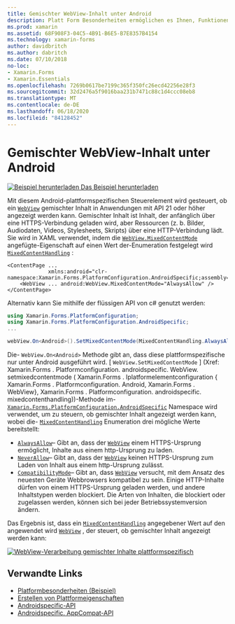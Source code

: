 ```yaml
---
title: Gemischter WebView-Inhalt unter Android
description: Platt Form Besonderheiten ermöglichen es Ihnen, Funktionen zu nutzen, die nur auf einer bestimmten Plattform verfügbar sind, ohne dass benutzerdefinierte Renderer oder Effekte implementiert werden. In diesem Artikel wird erläutert, wie Sie das plattformspezifische Android-Gerät verwenden, das gemischte Inhalte in einer WebView in Anwendungen anzeigt, die API 21 oder höher als Ziel haben.
ms.prod: xamarin
ms.assetid: 68F908F3-04C5-4B91-B6E5-B7E8357B4154
ms.technology: xamarin-forms
author: davidbritch
ms.author: dabritch
ms.date: 07/10/2018
no-loc:
- Xamarin.Forms
- Xamarin.Essentials
ms.openlocfilehash: 7269b0617be7199c365f350fc26ecd42256e28f3
ms.sourcegitcommit: 32d2476a5f9016baa231b7471c88c1d4ccc08eb8
ms.translationtype: MT
ms.contentlocale: de-DE
ms.lasthandoff: 06/18/2020
ms.locfileid: "84128452"
---
```

# <a name="webview-mixed-content-on-android"></a>Gemischter WebView-Inhalt unter Android

[![Beispiel herunterladen](~/media/shared/download.png) Das Beispiel herunterladen](https://docs.microsoft.com/samples/xamarin/xamarin-forms-samples/userinterface-platformspecifics)

Mit diesem Android-plattformspezifischen Steuerelement wird gesteuert, ob ein [`WebView`](xref:Xamarin.Forms.WebView) gemischter Inhalt in Anwendungen mit API 21 oder höher angezeigt werden kann. Gemischter Inhalt ist Inhalt, der anfänglich über eine HTTPS-Verbindung geladen wird, aber Ressourcen (z. b. Bilder, Audiodaten, Videos, Stylesheets, Skripts) über eine HTTP-Verbindung lädt. Sie wird in XAML verwendet, indem die [`WebView.MixedContentMode`](xref:Xamarin.Forms.PlatformConfiguration.AndroidSpecific.WebView.MixedContentModeProperty) angefügte-Eigenschaft auf einen Wert der-Enumeration festgelegt wird [`MixedContentHandling`](xref:Xamarin.Forms.PlatformConfiguration.AndroidSpecific.MixedContentHandling) :

```xaml
<ContentPage ...
             xmlns:android="clr-namespace:Xamarin.Forms.PlatformConfiguration.AndroidSpecific;assembly=Xamarin.Forms.Core">
    <WebView ... android:WebView.MixedContentMode="AlwaysAllow" />
</ContentPage>
```

Alternativ kann Sie mithilfe der flüssigen API von c# genutzt werden:

```csharp
using Xamarin.Forms.PlatformConfiguration;
using Xamarin.Forms.PlatformConfiguration.AndroidSpecific;
...

webView.On<Android>().SetMixedContentMode(MixedContentHandling.AlwaysAllow);
```

Die- `WebView.On<Android>` Methode gibt an, dass diese plattformspezifische nur unter Android ausgeführt wird. [ `WebView.SetMixedContentMode` ] (Xref: Xamarin.Forms . Platformconfiguration. androidspecific. WebView. setmixedcontentmode ( Xamarin.Forms . Iplatformelementconfiguration { Xamarin.Forms . Platformconfiguration. Android, Xamarin.Forms . WebView}, Xamarin.Forms . Platformconfiguration. androidspecific. mixedcontenthandling))-Methode im- [`Xamarin.Forms.PlatformConfiguration.AndroidSpecific`](xref:Xamarin.Forms.PlatformConfiguration.AndroidSpecific) Namespace wird verwendet, um zu steuern, ob gemischter Inhalt angezeigt werden kann, wobei die- [`MixedContentHandling`](xref:Xamarin.Forms.PlatformConfiguration.AndroidSpecific.MixedContentHandling) Enumeration drei mögliche Werte bereitstellt:

- [`AlwaysAllow`](xref:Xamarin.Forms.PlatformConfiguration.AndroidSpecific.MixedContentHandling.AlwaysAllow)– Gibt an, dass der [`WebView`](xref:Xamarin.Forms.WebView) einem HTTPS-Ursprung ermöglicht, Inhalte aus einem http-Ursprung zu laden.
- [`NeverAllow`](xref:Xamarin.Forms.PlatformConfiguration.AndroidSpecific.MixedContentHandling.NeverAllow)– Gibt an, dass der [`WebView`](xref:Xamarin.Forms.WebView) keinen HTTPS-Ursprung zum Laden von Inhalt aus einem http-Ursprung zulässt.
- [`CompatibilityMode`](xref:Xamarin.Forms.PlatformConfiguration.AndroidSpecific.MixedContentHandling.CompatibilityMode)– Gibt an, dass [`WebView`](xref:Xamarin.Forms.WebView) versucht, mit dem Ansatz des neuesten Geräte Webbrowsers kompatibel zu sein. Einige HTTP-Inhalte dürfen von einem HTTPS-Ursprung geladen werden, und andere Inhaltstypen werden blockiert. Die Arten von Inhalten, die blockiert oder zugelassen werden, können sich bei jeder Betriebssystemversion ändern.

Das Ergebnis ist, dass ein [`MixedContentHandling`](xref:Xamarin.Forms.PlatformConfiguration.AndroidSpecific.MixedContentHandling) angegebener Wert auf den angewendet wird [`WebView`](xref:Xamarin.Forms.WebView) , der steuert, ob gemischter Inhalt angezeigt werden kann:

[![WebView-Verarbeitung gemischter Inhalte plattformspezifisch](webview-mixed-content-images/webview-mixedcontent.png "WebView-Verarbeitung gemischter Inhalte plattformspezifisch")](webview-mixed-content-images/webview-mixedcontent-large.png#lightbox "WebView-Verarbeitung gemischter Inhalte plattformspezifisch")

## <a name="related-links"></a>Verwandte Links

- [Platformbesonderheiten (Beispiel)](https://docs.microsoft.com/samples/xamarin/xamarin-forms-samples/userinterface-platformspecifics)
- [Erstellen von Plattformeigenschaften](~/xamarin-forms/platform/platform-specifics/index.md#creating-platform-specifics)
- [Androidspecific-API](xref:Xamarin.Forms.PlatformConfiguration.AndroidSpecific)
- [Androidspecific. AppCompat-API](xref:Xamarin.Forms.PlatformConfiguration.AndroidSpecific.AppCompat)
